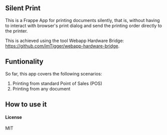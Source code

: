 ## Silent Print

This is a Frappe App for printing documents silently, that is, without having to interact with browser's print dialog and send the printing order directly to the printer.

This is achieved using the tool Webapp Hardware Bridge: https://github.com/imTigger/webapp-hardware-bridge.

## Funtionality

So far, this app covers the following scenarios:
1. Printing from standard Point of Sales (POS)
2. Printing from any document

## How to use it


#### License

MIT